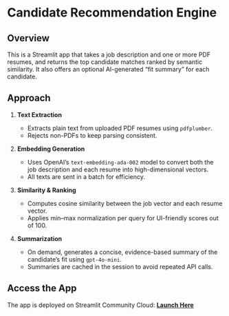 # Candidate Recommendation Engine

## Overview
This is a Streamlit app that takes a job description and one or more PDF resumes, and returns the top candidate matches ranked by semantic similarity. It also offers an optional AI-generated “fit summary” for each candidate.

## Approach
1. **Text Extraction**  
   - Extracts plain text from uploaded PDF resumes using `pdfplumber`.
   - Rejects non-PDFs to keep parsing consistent.

2. **Embedding Generation**  
   - Uses OpenAI’s `text-embedding-ada-002` model to convert both the job description and each resume into high-dimensional vectors.
   - All texts are sent in a batch for efficiency.

3. **Similarity & Ranking**  
   - Computes cosine similarity between the job vector and each resume vector.
   - Applies min–max normalization per query for UI-friendly scores out of 100.

4. **Summarization**   
   - On demand, generates a concise, evidence-based summary of the candidate’s fit using `gpt-4o-mini`.
   - Summaries are cached in the session to avoid repeated API calls.


## Access the App
The app is deployed on Streamlit Community Cloud: [**Launch Here**](https://candidate-recommendergit-mwxu8fikyunoqf7y5npmcz.streamlit.app/)
